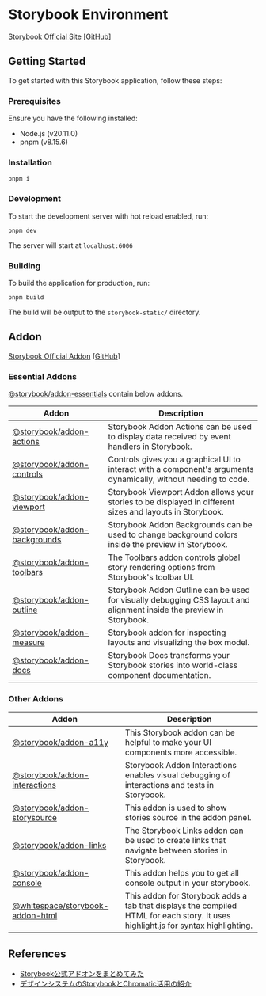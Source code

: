 # Storybook Environment

[Storybook Official Site](https://storybook.js.org/) [[GitHub](https://github.com/storybookjs/storybook)]

## Getting Started

To get started with this Storybook application, follow these steps:

### Prerequisites

Ensure you have the following installed:

-   Node.js (v20.11.0)
-   pnpm (v8.15.6)

### Installation

```
pnpm i
```

### Development

To start the development server with hot reload enabled, run:

```
pnpm dev
```

The server will start at `localhost:6006`

### Building

To build the application for production, run:

```
pnpm build
```

The build will be output to the `storybook-static/` directory.

## Addon

[Storybook Official Addon](https://storybook.js.org/addons/tag/design) [[GitHub](https://github.com/storybookjs/storybook/tree/next/code/addons)]

### Essential Addons

[@storybook/addon-essentials](https://storybook.js.org/addons/tag/essentials) contain below addons.

| Addon                                                                                                      | Description                                                                                                          |
| ---------------------------------------------------------------------------------------------------------- | -------------------------------------------------------------------------------------------------------------------- |
| [@storybook/addon-actions](https://github.com/storybookjs/storybook/tree/next/code/addons/actions)         | Storybook Addon Actions can be used to display data received by event handlers in Storybook.                         |
| [@storybook/addon-controls](https://github.com/storybookjs/storybook/tree/next/code/addons/controls)       | Controls gives you a graphical UI to interact with a component's arguments dynamically, without needing to code.     |
| [@storybook/addon-viewport](https://github.com/storybookjs/storybook/tree/next/code/addons/viewport)       | Storybook Viewport Addon allows your stories to be displayed in different sizes and layouts in Storybook.            |
| [@storybook/addon-backgrounds](https://github.com/storybookjs/storybook/tree/next/code/addons/backgrounds) | Storybook Addon Backgrounds can be used to change background colors inside the preview in Storybook.                 |
| [@storybook/addon-toolbars](https://github.com/storybookjs/storybook/tree/next/code/addons/toolbars)       | The Toolbars addon controls global story rendering options from Storybook's toolbar UI.                              |
| [@storybook/addon-outline](https://github.com/storybookjs/storybook/tree/next/code/addons/outline)         | Storybook Addon Outline can be used for visually debugging CSS layout and alignment inside the preview in Storybook. |
| [@storybook/addon-measure](https://github.com/storybookjs/storybook/tree/next/code/addons/measure)         | Storybook addon for inspecting layouts and visualizing the box model.                                                |
| [@storybook/addon-docs](https://github.com/storybookjs/storybook/tree/next/code/addons/docs)               | Storybook Docs transforms your Storybook stories into world-class component documentation.                           |

### Other Addons

| Addon                                                                                                        | Description                                                                                                                       |
| ------------------------------------------------------------------------------------------------------------ | --------------------------------------------------------------------------------------------------------------------------------- |
| [@storybook/addon-a11y](https://github.com/storybookjs/storybook/tree/next/code/addons/a11y)                 | This Storybook addon can be helpful to make your UI components more accessible.                                                   |
| [@storybook/addon-interactions](https://github.com/storybookjs/storybook/tree/next/code/addons/interactions) | Storybook Addon Interactions enables visual debugging of interactions and tests in Storybook.                                     |
| [@storybook/addon-storysource](https://github.com/storybookjs/storybook/tree/next/code/addons/storysource)   | This addon is used to show stories source in the addon panel.                                                                     |
| [@storybook/addon-links](https://github.com/storybookjs/storybook/tree/next/code/addons/links)               | The Storybook Links addon can be used to create links that navigate between stories in Storybook.                                 |
| [@storybook/addon-console](https://github.com/storybookjs/storybook-addon-console)                           | This addon helps you to get all console output in your storybook.                                                                 |
| [@whitespace/storybook-addon-html](https://github.com/whitespace-se/storybook-addon-html)                    | This addon for Storybook adds a tab that displays the compiled HTML for each story. It uses highlight.js for syntax highlighting. |

## References

-   [Storybook公式アドオンをまとめてみた](https://qiita.com/kichion/items/93ffe1ba773d26c20ff6)
-   [デザインシステムのStorybookとChromatic活用の紹介](https://zenn.dev/sakito/articles/7a7c2e0800cf69)
